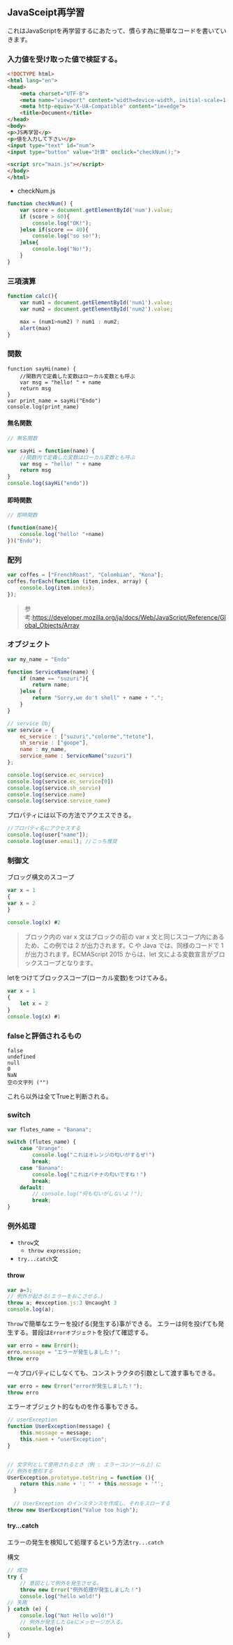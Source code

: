 ## JavaSceipt再学習

これはJavaScriptを再学習するにあたって、慣らす為に簡単なコードを書いていきます。

### 入力値を受け取った値で検証する。


```html
<!DOCTYPE html>
<html lang="en">
<head>
    <meta charset="UTF-8">
    <meta name="viewport" content="width=device-width, initial-scale=1.0">
    <meta http-equiv="X-UA-Compatible" content="ie=edge">
    <title>Document</title>
</head>
<body>
<p>JS再学習</p>
<p>値を入力して下さい</p>
<input type="text" id="num">
<input type="button" value="計算" onclick="checkNum();">

<script src="main.js"></script>
</body>
</html>
```

- checkNum.js

```js
function checkNum() {
    var score = document.getElementById('num').value;
    if (score > 60){
        console.log("OK!");
    }else if(score == 40){
        console.log("so so!");    
    }else{
        console.log("No!");  
    }
}
```

###  三項演算


```js
function calc(){
    var num1 = document.getElementById('num1').value;
    var num2 = document.getElementById('num2').value;

    max = (num1>num2) ? num1 : num2;
    alert(max)
}
```

###  関数

```
function sayHi(name) {
    //関数内で定義した変数はローカル変数とも呼ぶ
    var msg = "hello! " + name
    return msg
}
var print_name = sayHi("Endo")
console.log(print_name)
```

#### 無名関数

```js
// 無名関数

var sayHi = function(name) {
    //関数内で定義した変数はローカル変数とも呼ぶ
    var msg = "hello! " + name
    return msg
}
console.log(sayHi("endo"))

```

#### 即時関数

```js
// 即時関数

(function(name){
    console.log("hello! "+name)
})("Endo");

```

### 配列

```js
var coffes = ["FrenchRoast", "Colombian", "Kona"];
coffes.forEach(function (item,index, array) {
    console.log(item.index);
});
```

>参考:https://developer.mozilla.org/ja/docs/Web/JavaScript/Reference/Global_Objects/Array

### オブジェクト

```js
var my_name = "Endo"

function ServiceName(name) {
    if (name == "suzuri"){
        return name;
    }else {
        return "Sorry,we do't shell" + name + ".";
    }
}

// service Obj
var service = {
    ec_service : ["suzuri","colorme","tetote"],
    sh_servie : ["goope"],
    name : my_name,
    service_name : ServiceName("suzuri")
};

console.log(service.ec_service)
console.log(service.ec_service[0])
console.log(service.sh_servie)
console.log(service.name)
console.log(service.service_name)
```

プロパティには以下の方法でアクエスできる。

```js
//プロパティ名にアクセスする
console.log(user["name"]);
console.log(user.email); //こっち推奨
```

### 制御文

ブロッグ構文のスコープ

```js
var x = 1
{
var x = 2
}

console.log(x) #2
```

>ブロック内の var x 文はブロックの前の var x 文と同じスコープ内にあるため、この例では 2 が出力されます。C や Java では、同様のコードで 1 が出力されます。ECMAScript 2015 からは、let 文による変数宣言がブロックスコープとなります。


letをつけてブロックスコープ(ローカル変数)をつけてみる。

```js
var x = 1
{
    let x = 2   
}
console.log(x) #1

```

### falseと評価されるもの

```
false
undefined
null
0
NaN
空の文字列 ("")
```

これら以外は全てTrueと判断される。


### switch

```js
var flutes_name = "Banana";

switch (flutes_name) {
    case "Orange":
        console.log("これはオレンジの匂いがするぜ!")
        break;
    case "Banana":
        console.log("これはバナナの匂いですね！")
        break;
    default:
        // console.log("何も匂いがしないよ！");
        break;
}
```

### 例外処理

- `throw`文
  - `throw expression;`
- `try...catch`文

 
#### throw

```js
var a=3;
// 例外が起きる(エラーをおこさせる。)
throw a; #exception.js:3 Uncaught 3
console.log(a);
```

`Throw`で簡単なエラーを投げる(発生する)事ができる。
エラーは何を投げても発生する。普段は`Errorオブジェクト`を投げて確認する。

```js
var erro = new Error();
erro.message = "エラーが発生しました！";
throw erro
```

一々プロパティにしなくても、コンストラクタの引数として渡す事もできる。

```js
var erro = new Error("errorが発生しました！");
throw erro
```

エラーオブジェクト的なものを作る事もできる。

```js
// userException
function UserException(message) {
    this.message = message;
    this.naem + "userException";  
}


// 文字列として使用されるとき（例 : エラーコンソール上）に
// 例外を整形する
UserException.prototype.toString = function (){
    return this.name + ': "' + this.message + '"';
  }
  
  // UserException のインスタンスを作成し、それをスローする
throw new UserException("Value too high");
```


#### try...catch

エラーの発生を検知して処理するという方法`try...catch`

構文

```js
// 成功
try {
    // 意図として例外を発生させる。 
    throw new Error("例外処理が発生しました！")
    console.log("hello wold!")
// 失敗
} catch (e) {
    console.log("Not Hello wold!")
    // 例外が発生したらeにメッセージが入る。
    console.log(e)
}
```



